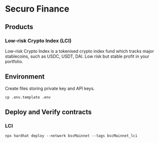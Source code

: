 # Securo Finance

## Products

### Low-risk Crypto Index (LCI)

Low-risk Crypto Index is a tokenised crypto index fund which tracks major stablecoins, such as USDC, USDT, DAI. Low risk but stable profit in your portfolio.

## Environment

Create files storing private key and API keys.

```text
cp .env.template .env
```

## Deploy and Verify contracts

### LCI
```text
npx hardhat deploy --network bscMainnet --tags bscMainnet_lci
```
